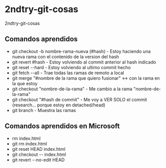 # 2ndtry-git-cosas
2ndtry-git-cosas

## Comandos aprendidos
* git checkout -b nombre-rama-nueva (#hash) - Estoy haciendo una nueva rama con el contenido de la version del hash
* git revert #hash - Estoy volviendo al commit anterior al hash indicado
* git reset --hard - Estoy volviendo al ultimo commit hecho
* git fetch --all - Trae todas las ramas de remoto a local
* git merge "#nombre de la rama que quiero fusionar" <-> con la rama en la que estoy
* git checkout "nombre-de-la-rama" - Me cambio a la rama "nombre-de-la-rama"
* git checkout "#hash de commit" - Me voy a VER SOLO el commit (research... porque estoy en detached/head)
* git branch - Muestra las ramas

## Comandos aprendidos en Microsoft
* rm index.html
* git rm index.html
* git reset HEAD index.html
* git checkout -- index.html
* git revert --no-edit HEAD
